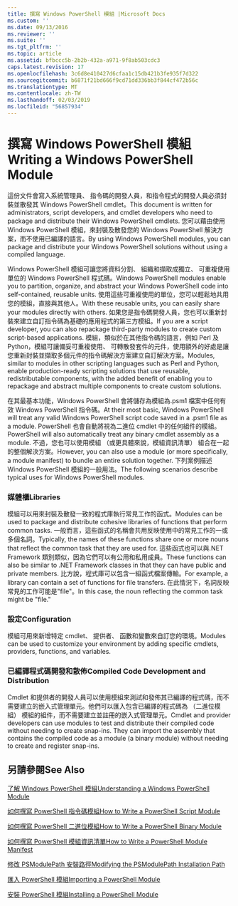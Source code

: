 ```yaml
---
title: 撰寫 Windows PowerShell 模組 |Microsoft Docs
ms.custom: ''
ms.date: 09/13/2016
ms.reviewer: ''
ms.suite: ''
ms.tgt_pltfrm: ''
ms.topic: article
ms.assetid: bfbccc5b-2b2b-432a-a971-9f8ab503cdc3
caps.latest.revision: 17
ms.openlocfilehash: 3c6d8e410427d6cfaa1c15db421b3fe935f7d322
ms.sourcegitcommit: b6871f21bd666f9cd71dd336bb3f844cf472b56c
ms.translationtype: MT
ms.contentlocale: zh-TW
ms.lasthandoff: 02/03/2019
ms.locfileid: "56857934"
---
```

# <a name="writing-a-windows-powershell-module"></a><span data-ttu-id="3a3e0-102">撰寫 Windows PowerShell 模組</span><span class="sxs-lookup"><span data-stu-id="3a3e0-102">Writing a Windows PowerShell Module</span></span>

<span data-ttu-id="3a3e0-103">這份文件會寫入系統管理員、 指令碼的開發人員，和指令程式的開發人員必須封裝並散發其 Windows PowerShell cmdlet。</span><span class="sxs-lookup"><span data-stu-id="3a3e0-103">This document is written for administrators, script developers, and cmdlet developers who need to package and distribute their Windows PowerShell cmdlets.</span></span> <span data-ttu-id="3a3e0-104">您可以藉由使用 Windows PowerShell 模組，來封裝及散發您的 Windows PowerShell 解決方案，而不使用已編譯的語言。</span><span class="sxs-lookup"><span data-stu-id="3a3e0-104">By using Windows PowerShell modules, you can package and distribute your Windows PowerShell solutions without using a compiled language.</span></span>

<span data-ttu-id="3a3e0-105">Windows PowerShell 模組可讓您將資料分割、 組織和擷取成獨立、 可重複使用單位的 Windows PowerShell 程式碼。</span><span class="sxs-lookup"><span data-stu-id="3a3e0-105">Windows PowerShell modules enable you to partition, organize, and abstract your Windows PowerShell code into self-contained, reusable units.</span></span> <span data-ttu-id="3a3e0-106">使用這些可重複使用的單位，您可以輕鬆地共用您的模組，直接與其他人。</span><span class="sxs-lookup"><span data-stu-id="3a3e0-106">With these reusable units, you can easily share your modules directly with others.</span></span> <span data-ttu-id="3a3e0-107">如果您是指令碼開發人員，您也可以重新封裝來建立自訂指令碼為基礎的應用程式的第三方模組。</span><span class="sxs-lookup"><span data-stu-id="3a3e0-107">If you are a script developer, you can also repackage third-party modules to create custom script-based applications.</span></span> <span data-ttu-id="3a3e0-108">模組，類似於在其他指令碼的語言，例如 Perl 及 Python，模組可讓備妥可重複使用、 可轉散發套件的元件，使用額外的好處是讓您重新封裝並擷取多個元件的指令碼解決方案建立自訂解決方案。</span><span class="sxs-lookup"><span data-stu-id="3a3e0-108">Modules, similar to modules in other scripting languages such as Perl and Python, enable production-ready scripting solutions that use reusable, redistributable components, with the added benefit of enabling you to repackage and abstract multiple components to create custom solutions.</span></span>

<span data-ttu-id="3a3e0-109">在其最基本功能，Windows PowerShell 會將儲存為模組為.psm1 檔案中任何有效 Windows PowerShell 指令碼。</span><span class="sxs-lookup"><span data-stu-id="3a3e0-109">At their most basic, Windows PowerShell will treat any valid Windows PowerShell script code saved in a .psm1 file as a module.</span></span> <span data-ttu-id="3a3e0-110">PowerShell 也會自動將視為二進位 cmdlet 中的任何組件的模組。</span><span class="sxs-lookup"><span data-stu-id="3a3e0-110">PowerShell will also automatically treat any binary cmdlet assembly as a module.</span></span> <span data-ttu-id="3a3e0-111">不過，您也可以使用模組 （或更具體來說，模組資訊清單） 組合在一起的整個解決方案。</span><span class="sxs-lookup"><span data-stu-id="3a3e0-111">However, you can also use a module (or more specifically, a module manifest) to bundle an entire solution together.</span></span> <span data-ttu-id="3a3e0-112">下列案例描述 Windows PowerShell 模組的一般用法。</span><span class="sxs-lookup"><span data-stu-id="3a3e0-112">The following scenarios describe typical uses for Windows PowerShell modules.</span></span>

### <a name="libraries"></a><span data-ttu-id="3a3e0-113">媒體櫃</span><span class="sxs-lookup"><span data-stu-id="3a3e0-113">Libraries</span></span>

<span data-ttu-id="3a3e0-114">模組可以用來封裝及散發一致的程式庫執行常見工作的函式。</span><span class="sxs-lookup"><span data-stu-id="3a3e0-114">Modules can be used to package and distribute cohesive libraries of functions that perform common tasks.</span></span> <span data-ttu-id="3a3e0-115">一般而言，這些函式的名稱會共用反映使用中的常見工作的一或多個名詞。</span><span class="sxs-lookup"><span data-stu-id="3a3e0-115">Typically, the names of these functions share one or more nouns that reflect the common task that they are used for.</span></span> <span data-ttu-id="3a3e0-116">這些函式也可以與.NET Framework 類別類似，因為它們可以有公用和私用成員。</span><span class="sxs-lookup"><span data-stu-id="3a3e0-116">These functions can also be similar to .NET Framework classes in that they can have public and private members.</span></span> <span data-ttu-id="3a3e0-117">比方說，程式庫可以包含一組函式檔案傳輸。</span><span class="sxs-lookup"><span data-stu-id="3a3e0-117">For example, a library can contain a set of functions for file transfers.</span></span> <span data-ttu-id="3a3e0-118">在此情況下，名詞反映常見的工作可能是"file"。</span><span class="sxs-lookup"><span data-stu-id="3a3e0-118">In this case, the noun reflecting the common task might be "file."</span></span>

### <a name="configuration"></a><span data-ttu-id="3a3e0-119">設定</span><span class="sxs-lookup"><span data-stu-id="3a3e0-119">Configuration</span></span>

<span data-ttu-id="3a3e0-120">模組可用來新增特定 cmdlet、 提供者、 函數和變數來自訂您的環境。</span><span class="sxs-lookup"><span data-stu-id="3a3e0-120">Modules can be used to customize your environment by adding specific cmdlets, providers, functions, and variables.</span></span>

### <a name="compiled-code-development-and-distribution"></a><span data-ttu-id="3a3e0-121">已編譯程式碼開發和散佈</span><span class="sxs-lookup"><span data-stu-id="3a3e0-121">Compiled Code Development and Distribution</span></span>

<span data-ttu-id="3a3e0-122">Cmdlet 和提供者的開發人員可以使用模組來測試和發佈其已編譯的程式碼，而不需要建立的嵌入式管理單元。他們可以匯入包含已編譯的程式碼為 （二進位模組） 模組的組件，而不需要建立並註冊的嵌入式管理單元。</span><span class="sxs-lookup"><span data-stu-id="3a3e0-122">Cmdlet and provider developers can use modules to test and distribute their compiled code without needing to create snap-ins. They can import the assembly that contains the compiled code as a module (a binary module) without needing to create and register snap-ins.</span></span>

## <a name="see-also"></a><span data-ttu-id="3a3e0-123">另請參閱</span><span class="sxs-lookup"><span data-stu-id="3a3e0-123">See Also</span></span>

[<span data-ttu-id="3a3e0-124">了解 Windows PowerShell 模組</span><span class="sxs-lookup"><span data-stu-id="3a3e0-124">Understanding a Windows PowerShell Module</span></span>](./understanding-a-windows-powershell-module.md)

[<span data-ttu-id="3a3e0-125">如何撰寫 PowerShell 指令碼模組</span><span class="sxs-lookup"><span data-stu-id="3a3e0-125">How to Write a PowerShell Script Module</span></span>](./how-to-write-a-powershell-script-module.md)

[<span data-ttu-id="3a3e0-126">如何撰寫 PowerShell 二進位模組</span><span class="sxs-lookup"><span data-stu-id="3a3e0-126">How to Write a PowerShell Binary Module</span></span>](./how-to-write-a-powershell-binary-module.md)

[<span data-ttu-id="3a3e0-127">如何撰寫 PowerShell 模組資訊清單</span><span class="sxs-lookup"><span data-stu-id="3a3e0-127">How to Write a PowerShell Module Manifest</span></span>](http://msdn.microsoft.com/en-us/abe4c24b-e64e-4a61-81d5-18c4fceba0b6)

[<span data-ttu-id="3a3e0-128">修改 PSModulePath 安裝路徑</span><span class="sxs-lookup"><span data-stu-id="3a3e0-128">Modifying the PSModulePath Installation Path</span></span>](./modifying-the-psmodulepath-installation-path.md)

[<span data-ttu-id="3a3e0-129">匯入 PowerShell 模組</span><span class="sxs-lookup"><span data-stu-id="3a3e0-129">Importing a PowerShell Module</span></span>](./importing-a-powershell-module.md)

[<span data-ttu-id="3a3e0-130">安裝 PowerShell 模組</span><span class="sxs-lookup"><span data-stu-id="3a3e0-130">Installing a PowerShell Module</span></span>](./installing-a-powershell-module.md)
